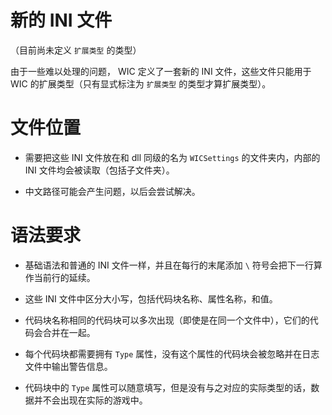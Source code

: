 # 新的 INI 文件

（目前尚未定义 `扩展类型` 的类型）

由于一些难以处理的问题， WIC 定义了一套新的 INI 文件，这些文件只能用于 WIC 的扩展类型（只有显式标注为 `扩展类型` 的类型才算扩展类型）。



# 文件位置

* 需要把这些 INI 文件放在和 dll 同级的名为 `WICSettings` 的文件夹内，内部的 INI 文件均会被读取（包括子文件夹）。

* 中文路径可能会产生问题，以后会尝试解决。



# 语法要求

* 基础语法和普通的 INI 文件一样，并且在每行的末尾添加 `\` 符号会把下一行算作当前行的延续。

* 这些 INI 文件中区分大小写，包括代码块名称、属性名称，和值。

* 代码块名称相同的代码块可以多次出现（即使是在同一个文件中），它们的代码会合并在一起。

* 每个代码块都需要拥有 `Type` 属性，没有这个属性的代码块会被忽略并在日志文件中输出警告信息。

* 代码块中的 `Type` 属性可以随意填写，但是没有与之对应的实际类型的话，数据并不会出现在实际的游戏中。